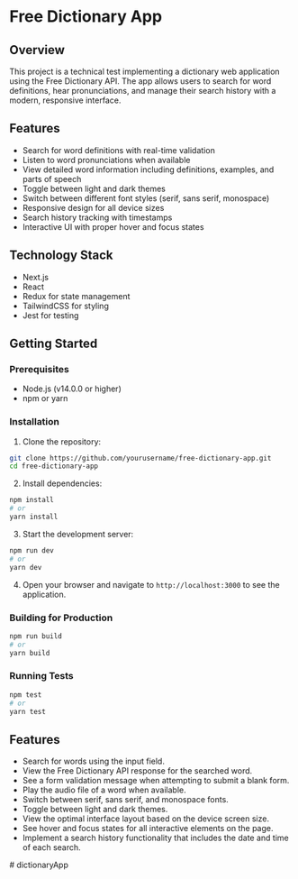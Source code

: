 # Free Dictionary App

## Overview
This project is a technical test implementing a dictionary web application using the Free Dictionary API. The app allows users to search for word definitions, hear pronunciations, and manage their search history with a modern, responsive interface.

## Features
- Search for word definitions with real-time validation
- Listen to word pronunciations when available
- View detailed word information including definitions, examples, and parts of speech
- Toggle between light and dark themes
- Switch between different font styles (serif, sans serif, monospace)
- Responsive design for all device sizes
- Search history tracking with timestamps
- Interactive UI with proper hover and focus states

## Technology Stack
- Next.js
- React
- Redux for state management
- TailwindCSS for styling
- Jest for testing

## Getting Started

### Prerequisites
- Node.js (v14.0.0 or higher)
- npm or yarn

### Installation
1. Clone the repository:
  ```bash
  git clone https://github.com/yourusername/free-dictionary-app.git
  cd free-dictionary-app
  ```

2. Install dependencies:
  ```bash
  npm install
  # or
  yarn install
  ```

3. Start the development server:
  ```bash
  npm run dev
  # or
  yarn dev
  ```

4. Open your browser and navigate to `http://localhost:3000` to see the application.

### Building for Production
```bash
npm run build
# or
yarn build
```

### Running Tests
```bash
npm test
# or
yarn test
```


## Features

* Search for words using the input field.
* View the Free Dictionary API response for the searched word.
* See a form validation message when attempting to submit a blank form.
* Play the audio file of a word when available.
* Switch between serif, sans serif, and monospace fonts.
* Toggle between light and dark themes.
* View the optimal interface layout based on the device screen size.
* See hover and focus states for all interactive elements on the page.
* Implement a search history functionality that includes the date and time of each search.

#   d i c t i o n a r y A p p  
 